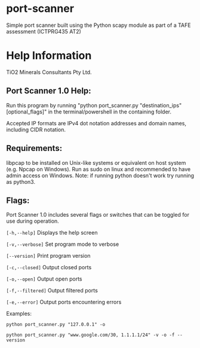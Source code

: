 # port-scanner

Simple port scanner built using the Python scapy module as part of a TAFE assessment (ICTPRG435 AT2)

# Help Information

TiO2 Minerals Consultants Pty Ltd.

## Port Scanner 1.0 Help:

Run this program by running "python port_scanner.py "destination_ips" [optional_flags]" in the terminal/powershell in the containing folder.

Accepted IP formats are IPv4 dot notation addresses and domain names, including CIDR notation.

## Requirements:

libpcap to be installed on Unix-like systems or equivalent on host system (e.g. Npcap on Windows).
Run as sudo on linux and recommended to have admin access on Windows.
Note: if running python doesn't work try running as python3.

## Flags:

Port Scanner 1.0 includes several flags or switches that can be toggled for use during operation.

`[-h,--help]`
Displays the help screen

`[-v,--verbose]`
Set program mode to verbose

`[--version]`
Print program version

`[-c,--closed]`
Output closed ports

`[-o,--open]`
Output open ports

`[-f,--filtered]`
Output filtered ports

`[-e,--error]`
Output ports encountering errors

Examples:

`python port_scanner.py "127.0.0.1" -o`

`python port_scanner.py "www.google.com/30, 1.1.1.1/24" -v -o -f --version`
